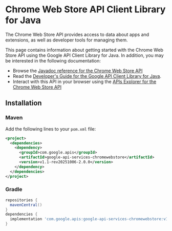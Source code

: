 # Chrome Web Store API Client Library for Java

The Chrome Web Store API provides access to data about apps and extensions, as well as developer tools for managing them.

This page contains information about getting started with the Chrome Web Store API
using the Google API Client Library for Java. In addition, you may be interested
in the following documentation:

* Browse the [Javadoc reference for the Chrome Web Store API][javadoc]
* Read the [Developer's Guide for the Google API Client Library for Java][google-api-client].
* Interact with this API in your browser using the [APIs Explorer for the Chrome Web Store API][api-explorer]

## Installation

### Maven

Add the following lines to your `pom.xml` file:

```xml
<project>
  <dependencies>
    <dependency>
      <groupId>com.google.apis</groupId>
      <artifactId>google-api-services-chromewebstore</artifactId>
      <version>v1.1-rev20251006-2.0.0</version>
    </dependency>
  </dependencies>
</project>
```

### Gradle

```gradle
repositories {
  mavenCentral()
}
dependencies {
  implementation 'com.google.apis:google-api-services-chromewebstore:v1.1-rev20251006-2.0.0'
}
```

[javadoc]: https://googleapis.dev/java/google-api-services-chromewebstore/latest/index.html
[google-api-client]: https://github.com/googleapis/google-api-java-client/
[api-explorer]: https://developers.google.com/apis-explorer/#p/chromewebstore/v1/

